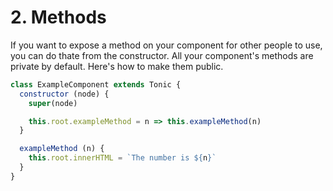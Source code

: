 # 2. Methods

If you want to expose a method on your component for other people to use, you
can do thate from the constructor. All your component's methods are private by
default. Here's how to make them public.

```js
class ExampleComponent extends Tonic {
  constructor (node) {
    super(node)

    this.root.exampleMethod = n => this.exampleMethod(n)
  }

  exampleMethod (n) {
    this.root.innerHTML = `The number is ${n}`
  }
}
```

